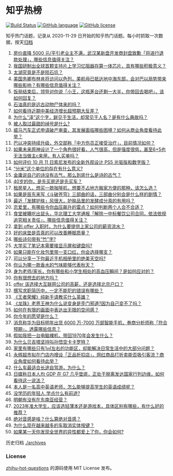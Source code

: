 # 知乎热榜
[![Build Status](https://github.com/ToWeLong/zhihu-hot-questions/workflows/CI/badge.svg)](https://github.com/ToWeLong/zhihu-hot-questions/actions)
[![GitHub language](https://img.shields.io/badge/language-golang-orange.svg)](https://golang.org/)
[![GitHub license](https://img.shields.io/github/license/ToWeLong/zhihu-hot-questions)](https://github.com/ToWeLong/zhihu-hot-questions/blob/main/LICENSE)

知乎热门话题，记录从 2020-11-29 日开始的知乎热门话题。每小时抓取一次数据，按天[归档](./archives)

<!-- BEGIN -->

1. [房价直降 5000 元/平引老业主不满，武汉某新盘开发商封盘致歉「将进行退款处理」，哪些信息值得关注？](https://www.zhihu.com/question/625538253)
1. [我国研制出全球首颗支持片上学习忆阻器存算一体芯片，具有哪些积极意义？](https://www.zhihu.com/question/625451082)
1. [太湖究竟是不是陨石坑？](https://www.zhihu.com/question/380666293)
1. [美国务卿布林肯将访问以色列，美航母已抵达地中海东部，会对巴以局势带来哪些影响？有哪些信息值得关注？](https://www.zhihu.com/question/625575622)
1. [饭局结束后，领导对你说「小王，这瓶茅台还剩一大半，你带回去喝吧」，该如何回复？](https://www.zhihu.com/question/622617181)
1. [石油真的是远古动物尸体来的吗？](https://www.zhihu.com/question/620169590)
1. [如何看待近期中美经济增长超预期大反差？](https://www.zhihu.com/question/625490744)
1. [为什么“泽”这个字，鲜见于生活，却常见于人名？是有什么典故吗？](https://www.zhihu.com/question/407684949)
1. [被人取过最甜的绰号是什么?](https://www.zhihu.com/question/386127703)
1. [威马汽车正式申请破产审查，其发展面临哪些困境？如何从商业角度看待此举？](https://www.zhihu.com/question/625469149)
1. [巴以冲突持续升级，外交部称「中方伤员正接受治疗」，目前情况如何？](https://www.zhihu.com/question/625464554)
1. [如果未来原神设计了一个角色很好看，人气很高，但是强度很低，甚至6+5也无法当做主c来用，有人买单吗？](https://www.zhihu.com/question/625191047)
1. [如何评价 10 月 11 日索尼发布的全新外观设计 PS5 光驱版和数字版？](https://www.zhihu.com/question/625553672)
1. [“分米”这个单位的存在有什么意义?](https://www.zhihu.com/question/29865962)
1. [金庸说自己的诗没有古气，那么到底什么是诗的古气？](https://www.zhihu.com/question/624795622)
1. [40岁的你，是先买房还是先买车？](https://www.zhihu.com/question/625442209)
1. [租房星人，想买一款咖啡机，想要不占地方搬家方便的那种，该怎么选？](https://www.zhihu.com/question/623029823)
1. [如果是辰东来写《斗破苍穹》三部曲的话，三部曲分别会是什么样的剧情？](https://www.zhihu.com/question/622312854)
1. [最近「发酵护肤」风很大，护肤品里的发酵成分真的有用吗？](https://www.zhihu.com/question/621838691)
1. [恋爱里，有哪些令你血压飙升的雷点？如何判断两个人合不合适？](https://www.zhihu.com/question/623133385)
1. [食堂被曝吃出鼠头，华北理工大学通报「解除一中标餐饮公司合同，依法依规追究相关责任」，哪些信息值得关注？](https://www.zhihu.com/question/625538137)
1. [拿到 offer 入职时，为什么要提供上家公司的薪资流水？](https://www.zhihu.com/question/622558977)
1. [好的床垫是否真的可以改善睡眠质量？](https://www.zhihu.com/question/622755882)
1. [哪些诗句带有“竹”字?](https://www.zhihu.com/question/625500919)
1. [大学买了笔记本需要接显示屏和键盘吗?](https://www.zhihu.com/question/614961289)
1. [如果只能在化妆包里带一支口红，你会选择哪支？](https://www.zhihu.com/question/625152049)
1. [可以分享一下你最近手机相册里的绝美天空吗?](https://www.zhihu.com/question/621393240)
1. [你认为哪一款香水的气味能够代表秋天？](https://www.zhihu.com/question/620752296)
1. [身为老师/家长，你有哪些和小学生相处的高血压瞬间？是如何应对的？](https://www.zhihu.com/question/623106159)
1. [你有很想去的地方吗？](https://www.zhihu.com/question/624692633)
1. [offer 该选择大互联网公司的高薪，还是选择北京户口？](https://www.zhihu.com/question/622558808)
1. [撰写求职简历中，一定不能犯的错误有哪些？](https://www.zhihu.com/question/622553976)
1. [《王者荣耀》纯新手请教买什么英雄？](https://www.zhihu.com/question/619776546)
1. [《龙珠》老界王神为什么说变身是歪门邪道?因为自己变不了吗？](https://www.zhihu.com/question/444368932)
1. [如何在有限的画面中表达出无限的空间感？](https://www.zhihu.com/question/24876119)
1. [你今年的愿望是什么？](https://www.zhihu.com/question/625531301)
1. [消息称华为目标明年出货 6000 万-7000 万部智能手机，券商分析师称「符合预期」，透露哪些信息？](https://www.zhihu.com/question/625513106)
1. [假如我把一台电脑裸机，带回1970年会发生什么？](https://www.zhihu.com/question/622683809)
1. [为什么贝吉塔坚持叫孙悟空卡卡罗特？](https://www.zhihu.com/question/386869225)
1. [家里有哪些只有1㎡左右的功能区，却能解决日常生活中的大部分问题？](https://www.zhihu.com/question/617829357)
1. [永辉超市拟在门店内增设「正品折扣店」，网红商品打折卖能否吸引客流？商业角度如何看待此举？](https://www.zhihu.com/question/625461352)
1. [什么车最适合长途自驾游，为什么？](https://www.zhihu.com/question/509797303)
1. [日媒称日本人均 GDP 在 G7 几乎垫底，正处于脱离发达国家行列边缘，如何看待这一说法？](https://www.zhihu.com/question/625421905)
1. [本人是一名高中英语老师，怎么能够提高学生的英语成绩呢？](https://www.zhihu.com/question/290907397)
1. [没学历的年轻人,学点什么有前途?](https://www.zhihu.com/question/278704470)
1. [明朝有没有在东南亚经营？](https://www.zhihu.com/question/364403449)
1. [2023年准大学生，应该选轻薄本还是游戏本，具体区别有哪些，有什么好的推荐？](https://www.zhihu.com/question/617579268)
1. [绝对音感是啥？什么算绝对音感？](https://www.zhihu.com/question/624129748)
1. [为什么现在越来越多的车取消实体按键？](https://www.zhihu.com/question/56274858)
1. [如果某一天你发现全世界的异性都爱上了你，你会如何?](https://www.zhihu.com/question/624832226)

<!-- END -->

历史归档 [./archives](./archives)


### License
[zhihu-hot-questions](https://github.com/towelong/zhihu-hot-questions) 的源码使用 MIT License 发布。